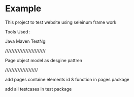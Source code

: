 # Example
This project to test website using seleinum frame work 

Tools Used :

Java 
Maven
TestNg

//////////////////////////

Page object model as desgine pattren 

/////////////////////

add pages containe elements id & function in pages package

add all testcases in test package

